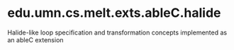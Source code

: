# edu.umn.cs.melt.exts.ableC.halide
Halide-like loop specification and transformation concepts implemented as an ableC extension 
